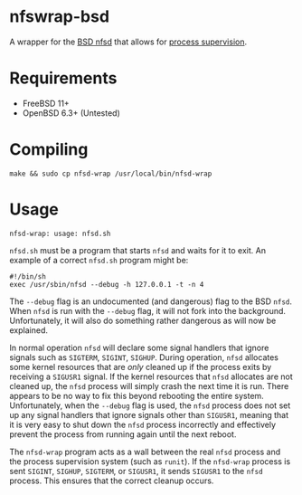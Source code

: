 nfswrap-bsd
===

A wrapper for the [BSD nfsd](https://man.openbsd.org/nfsd) that allows for
[process supervision](http://smarden.org/runit/).

Requirements
===

* FreeBSD 11+
* OpenBSD 6.3+ (Untested)

Compiling
===

```
make && sudo cp nfsd-wrap /usr/local/bin/nfsd-wrap
```

Usage
===

```
nfsd-wrap: usage: nfsd.sh
```

`nfsd.sh` must be a program that starts `nfsd` and waits for it to exit. An example of
a correct `nfsd.sh` program might be:

```
#!/bin/sh
exec /usr/sbin/nfsd --debug -h 127.0.0.1 -t -n 4
```

The `--debug` flag is an undocumented (and dangerous) flag to the BSD
`nfsd`. When `nfsd` is run with the `--debug` flag, it will not fork
into the background. Unfortunately, it will also do something rather
dangerous as will now be explained.

In normal operation `nfsd` will declare some signal handlers that
ignore signals such as `SIGTERM`, `SIGINT`, `SIGHUP`. During operation,
`nfsd` allocates some kernel resources that are _only_ cleaned up
if the process exits by receiving a `SIGUSR1` signal. If the kernel
resources that `nfsd` allocates are not cleaned up, the `nfsd` process
will simply crash the next time it is run. There appears to be no way
to fix this beyond rebooting the entire system. Unfortunately, when the
`--debug` flag is used, the `nfsd` process does not set up any signal
handlers that ignore signals other than `SIGUSR1`, meaning that it is
very easy to shut down the `nfsd` process incorrectly and effectively
prevent the process from running again until the next reboot.

The `nfsd-wrap` program acts as a wall between the real `nfsd` process
and the process supervision system (such as `runit`). If the `nfsd-wrap`
process is sent `SIGINT`, `SIGHUP`, `SIGTERM`, or `SIGUSR1`, it sends
`SIGUSR1` to the `nfsd` process. This ensures that the correct cleanup
occurs.

